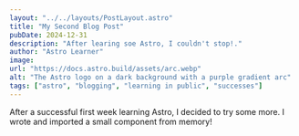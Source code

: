 ```yaml
---
layout: "../../layouts/PostLayout.astro"
title: "My Second Blog Post"
pubDate: 2024-12-31
description: "After learing soe Astro, I couldn't stop!."
author: "Astro Learner"
image:
url: "https://docs.astro.build/assets/arc.webp"
alt: "The Astro logo on a dark background with a purple gradient arc"
tags: ["astro", "blogging", "learning in public", "successes"]
---
```


After a successful first week learning Astro, I decided to try some more. I wrote and imported a small component from memory!
